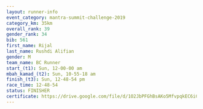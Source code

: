 ```yaml
---
layout: runner-info 
event_category: mantra-summit-challenge-2019 
category_km: 35km 
overall_rank: 39
gender_rank: 34
bib: 561
first_name: Rijal
last_name: Rushdi Alifian
gender: M
team_name: BC Runner
start_(t1): Sun, 12-00-00 am
mbah_kamad_(t2): Sun, 10-55-18 am
finish_(t3): Sun, 12-48-54 pm
race_time: 12-48-54
status: FINISHER
certificate: https://drive.google.com/file/d/1O2JbPFGhBsAKo5MfvpqkEC6iCCfErYbi/view?usp=sharing
---
```


